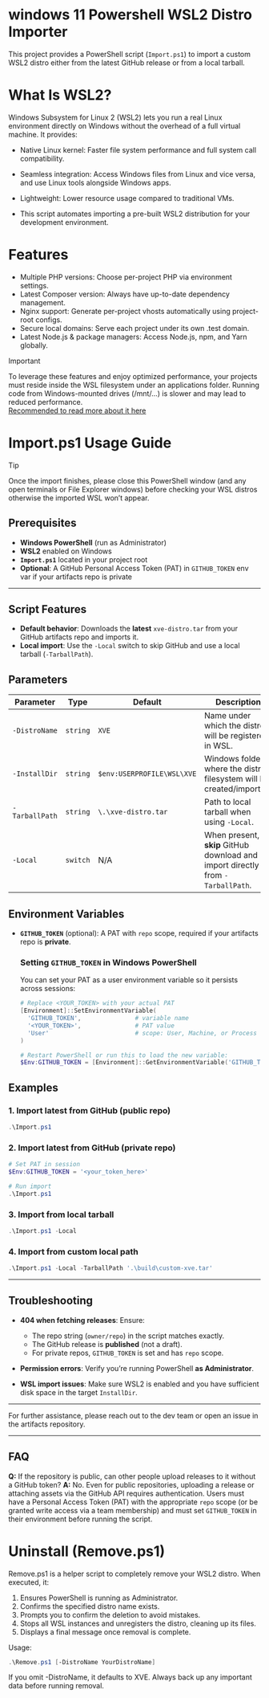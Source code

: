 # windows 11 Powershell WSL2 Distro Importer

This project provides a PowerShell script (`Import.ps1`) to import a custom WSL2 distro either from the latest GitHub release or from a local tarball.

# What Is WSL2?

Windows Subsystem for Linux 2 (WSL2) lets you run a real Linux environment directly on Windows without the overhead of a full virtual machine. It provides:

- Native Linux kernel: Faster file system performance and full system call compatibility.

- Seamless integration: Access Windows files from Linux and vice versa, and use Linux tools alongside Windows apps.

- Lightweight: Lower resource usage compared to traditional VMs.

- This script automates importing a pre-built WSL2 distribution for your development environment.

# Features

- Multiple PHP versions: Choose per-project PHP via environment settings.
- Latest Composer version: Always have up-to-date dependency management.
- Nginx support: Generate per-project vhosts automatically using project-root configs.
- Secure local domains: Serve each project under its own .test domain.
- Latest Node.js & package managers: Access Node.js, npm, and Yarn globally.

> [!IMPORTANT]
> To leverage these features and enjoy optimized performance, your projects must reside inside the WSL filesystem under an applications folder. Running code from Windows-mounted drives (/mnt/…) is slower and may lead to reduced performance. <br>
> [Recommended to read more about it here](docs/why-run-inside-wsl.md)

# Import.ps1 Usage Guide

> [!TIP]
> Once the import finishes, please close this PowerShell window (and any open terminals or File Explorer windows) before checking your WSL distros otherwise the imported WSL won’t appear.

## Prerequisites

* **Windows PowerShell** (run as Administrator)
* **WSL2** enabled on Windows
* **`Import.ps1`** located in your project root
* **Optional**: A GitHub Personal Access Token (PAT) in `GITHUB_TOKEN` env var if your artifacts repo is private

---

## Script Features

* **Default behavior**: Downloads the **latest** `xve-distro.tar` from your GitHub artifacts repo and imports it.
* **Local import**: Use the `-Local` switch to skip GitHub and use a local tarball (`-TarballPath`).

## Parameters

| Parameter      | Type     | Default                    | Description                                                                     |
| -------------- | -------- | -------------------------- | ------------------------------------------------------------------------------- |
| `-DistroName`  | `string` | `XVE`                      | Name under which the distro will be registered in WSL.                          |
| `-InstallDir`  | `string` | `$env:USERPROFILE\WSL\XVE` | Windows folder where the distro filesystem will be created/imported.            |
| `-TarballPath` | `string` | `\.\xve-distro.tar`        | Path to local tarball when using `-Local`.                                      |
| `-Local`       | `switch` | N/A                        | When present, **skip** GitHub download and import directly from `-TarballPath`. |

## Environment Variables

* **`GITHUB_TOKEN`** (optional): A PAT with `repo` scope, required if your artifacts repo is **private**.

  ### Setting `GITHUB_TOKEN` in Windows PowerShell

  You can set your PAT as a user environment variable so it persists across sessions:

  ```powershell
  # Replace <YOUR_TOKEN> with your actual PAT
  [Environment]::SetEnvironmentVariable(
    'GITHUB_TOKEN',               # variable name
    '<YOUR_TOKEN>',               # PAT value
    'User'                        # scope: User, Machine, or Process
  )

  # Restart PowerShell or run this to load the new variable:
  $Env:GITHUB_TOKEN = [Environment]::GetEnvironmentVariable('GITHUB_TOKEN','User')
  ```

## Examples

### 1. Import latest from GitHub (public repo)

```powershell
.\Import.ps1
```

### 2. Import latest from GitHub (private repo)

```powershell
# Set PAT in session
$Env:GITHUB_TOKEN = '<your_token_here>'

# Run import
.\Import.ps1
```

### 3. Import from local tarball

```powershell
.\Import.ps1 -Local
```

### 4. Import from custom local path

```powershell
.\Import.ps1 -Local -TarballPath '.\build\custom-xve.tar'
```

---

## Troubleshooting

* **404 when fetching releases**: Ensure:

  * The repo string (`owner/repo`) in the script matches exactly.
  * The GitHub release is **published** (not a draft).
  * For private repos, `GITHUB_TOKEN` is set and has `repo` scope.

* **Permission errors**: Verify you’re running PowerShell **as Administrator**.

* **WSL import issues**: Make sure WSL2 is enabled and you have sufficient disk space in the target `InstallDir`.

---

For further assistance, please reach out to the dev team or open an issue in the artifacts repository.

---

## FAQ

**Q:** If the repository is public, can other people upload releases to it without a GitHub token?
**A:** No. Even for public repositories, uploading a release or attaching assets via the GitHub API requires authentication. Users must have a Personal Access Token (PAT) with the appropriate `repo` scope (or be granted write access via a team membership) and must set `GITHUB_TOKEN` in their environment before running the script.



# Uninstall (Remove.ps1)

Remove.ps1 is a helper script to completely remove your WSL2 distro. When executed, it:

1. Ensures PowerShell is running as Administrator.
2. Confirms the specified distro name exists.
3. Prompts you to confirm the deletion to avoid mistakes.
4. Stops all WSL instances and unregisters the distro, cleaning up its files.
5. Displays a final message once removal is complete.

Usage:

```powershell
.\Remove.ps1 [-DistroName YourDistroName]
```
If you omit -DistroName, it defaults to XVE. Always back up any important data before running removal.
